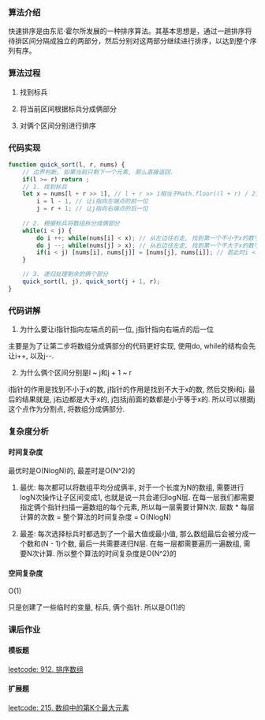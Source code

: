 ### 算法介绍

快速排序是由东尼·霍尔所发展的一种排序算法。其基本思想是，通过一趟排序将待排区间分隔成独立的两部分，然后分别对这两部分继续进行排序，以达到整个序列有序。

### 算法过程

1. 找到标兵

2. 将当前区间根据标兵分成俩部分

3. 对俩个区间分别进行排序

### 代码实现

```js
function quick_sort(l, r, nums) {
    // 边界判断, 如果当前只剩下一个元素, 那么直接返回.
    if(l >= r) return ;
    // 1. 找到标兵
    let x = nums[l + r >> 1], // l + r >> 1相当于Math.floor((l + r) / 2) 这样写方便一点
        i = l - 1, // 让i指向左端点的前一位
        j = r + 1; // 让j指向右端点的后一位
    
    // 2. 根据标兵将数组拆分成俩部分
    while(i < j) {
        do i ++; while(nums[i] < x); // 从左边往右走, 找到第一个不小于x的数字
        do j --; while(nums[j] > x); // 从右边往左走, 找到第一个不大于x的数字
        if(i < j) [nums[i], nums[j]] = [nums[j], nums[i]]; // 若此时i < j, 交换俩数字
    }

    // 3. 递归处理剩余的俩个部分
    quick_sort(l, j), quick_sort(j + 1, r);
}
```

### 代码讲解

1. 为什么要让i指针指向左端点的前一位, j指针指向右端点的后一位

主要是为了让第二步将数组分成俩部分的代码更好实现, 使用do, while的结构会先让i++, 以及j--.

2. 为什么俩个区间分别是l ~ j和j + 1 ~ r

i指针的作用是找到不小于x的数, j指针的作用是找到不大于x的数, 然后交换i和j. 最后的结果就是, j右边都是大于x的, j包括j前面的数都是小于等于x的. 所以可以根据j这个点作为分割点, 将数组分成俩部分.

### 复杂度分析

#### 时间复杂度

最优时是O(NlogN)的, 最差时是O(N^2)的

1. 最优: 每次都可以将数组平均分成俩半, 对于一个长度为N的数组, 需要进行logN次操作让子区间变成1, 也就是说一共会递归logN层. 在每一层我们都需要指定俩个指针扫描一遍数组的每个元素, 所以每一层需要计算N次. 层数 * 每层计算的次数 = 整个算法的时间复杂度 = O(NlogN)

2. 最差: 每次选择标兵时都选到了一个最大值或最小值, 那么数组最后会被分成一个数和(N - 1)个数, 最后一共需要递归N层. 在每一层都需要遍历一遍数组, 需要N次计算. 所以整个算法的时间复杂度是O(N^2)的

#### 空间复杂度

O(1)

只是创建了一些临时的变量, 标兵, 俩个指针. 所以是O(1)的

### 课后作业

#### 模板题

[leetcode: 912. 排序数组](https://leetcode-cn.com/problems/sort-an-array/)

#### 扩展题

[leetcode: 215. 数组中的第K个最大元素](https://leetcode-cn.com/problems/kth-largest-element-in-an-array/)